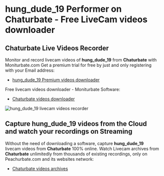 # hung_dude_19 Performer on Chaturbate - Free LiveCam videos downloader

## Chaturbate Live Videos Recorder

Monitor and record livecam videos of **hung_dude_19** from **Chaturbate** with Moniturbate.com
Get a premium trial for free by just and only registering with your Email address:
* [hung_dude_19 Premium videos downloader](https://moniturbate.com/request-demo-licence-key.html)

Free livecam videos downloader - Moniturbate Software:
* [Chaturbate videos downloader](https://moniturbate.com/moniturbate-download-software.html)

![hung_dude_19 livecam videos recorder](https://peachurnet.com/templates/moniturbate-software.png)


## Capture hung_dude_19 videos from the Cloud and watch your recordings on Streaming

Without the need of downloading a software, capture **hung_dude_19** livecam videos from **Chaturbate** 100% online.
Watch Livecam archives from **Chaturbate** unlimitedly from thousands of existing recordings, only on Peachurbate.com and its websites network:
* [Chaturbate videos archives](https://peachurnet.com/)